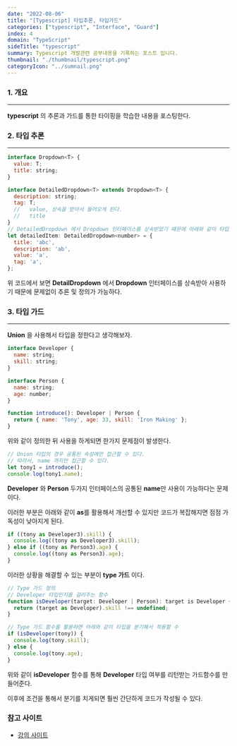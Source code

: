 ```yaml
---
date: "2022-08-06"
title: "[Typescript] 타입추론, 타입가드"
categories: ["typescript", "Interface", "Guard"]
index: 4
domain: "TypeScript"
sideTitle: "typescript"
summary: Typescript 개발관련 공부내용을 기록하는 포스트 입니다.
thumbnail: "./thumbnail/typescript.png"
categoryIcon: "../sumnail.png"
---
```


### 1. 개요

---

**typescript** 의 추론과 가드를 통한 타이핑을 학습한 내용을 포스팅한다.

### 2. 타입 추론
---

```js
interface Dropdown<T> {
  value: T;
  title: string;
}

interface DetailedDropdown<T> extends Dropdown<T> {
  description: string;
  tag: T;
  //   value, 상속을 받아서 들어오게 된다.
  //   title
}
// DetailedDropdown 에서 Dropdown 인터페이스를 상속받았기 떄문에 아래와 같이 타입 정의가 가능하다.
let detailedItem: DetailedDropdown<number> = {
  title: 'abc',
  description: 'ab',
  value: 'a',
  tag: 'a',
};
```

위 코드에서 보면 **DetailDropdown** 에서 **Dropdown** 인터페이스를 상속받아 사용하기 때문에 문제없이 추론 및 정의가 가능하다.

### 3. 타입 가드
---

**Union** 을 사용해서 타입을 정한다고 생각해보자.

```js
interface Developer {
  name: string;
  skill: string;
}

interface Person {
  name: string;
  age: number;
}

function introduce(): Developer | Person {
  return { name: 'Tony', age: 33, skill: 'Iron Making' };
}

```

위와 같이 정의한 뒤 사용을 하게되면 한가지 문제점이 발생한다.

```js
// Union 타입의 경우 공통된 속성에만 접근할 수 있다.
// 따라서, name 까지만 접근할 수 있다.
let tony1 = introduce();
console.log(tony1.name);
```

**Developer** 와 **Person** 두가지 인터페이스의 공통된 **name**만 사용이 가능하다는 문제이다.

이러한 부분은 아래와 같이 **as**를 활용해서 개선할 수 있지만 코드가 복잡해지면 점점 가독성이 낮아지게 된다.

```js
if ((tony as Developer3).skill) {
  console.log((tony as Developer3).skill);
} else if ((tony as Person3).age) {
  console.log((tony as Person3).age);
}
```

이러한 상황을 해결할 수 있는 부분이 **type 가드** 이다.

```js
// Type 가드 정의
// Developer 타입인지를 걸러주는 함수
function isDeveloper(target: Developer | Person): target is Developer {
  return (target as Developer).skill !== undefined;
}

// Type 가드 함수를 활용하면 아래와 같이 타입을 분기해서 적용할 수
if (isDeveloper(tony)) {
  console.log(tony.skill);
} else {
  console.log(tony.age);
}
```

위와 같이 **isDeveloper** 함수를 통해 **Developer** 타입 여부를 리턴받는 가드함수를 만들어준다.

이후에 조건을 통해서 분기를 치게되면 훨씬 간단하게 코드가 작성될 수 있다.
### 참고 사이트

- [강의 사이트](https://www.inflearn.com/course/%ED%83%80%EC%9E%85%EC%8A%A4%ED%81%AC%EB%A6%BD%ED%8A%B8-%EC%8B%A4%EC%A0%84/unit/61104?tab=community)
